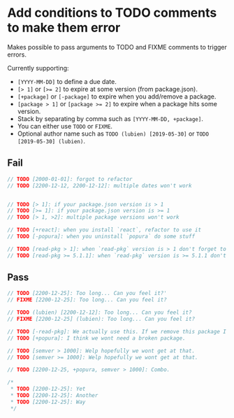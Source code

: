 # Add conditions to TODO comments to make them error

Makes possible to pass arguments to TODO and FIXME comments to trigger errors.

Currently supporting:

* `[YYYY-MM-DD]` to define a due date.
* `[> 1]` or `[>= 2]` to expire at some version (from package.json).
* `[+package]` or `[-package]` to expire when you add/remove a package.
* `[package > 1]` or `[package >= 2]` to expire when a package hits some version.
* Stack by separating by comma such as `[YYYY-MM-DD, +package]`.
* You can either use `TODO` or `FIXME`.
* Optional author name such as `TODO (lubien) [2019-05-30]` or `TODO [2019-05-30] (lubien)`.

## Fail

```js
// TODO [2000-01-01]: forgot to refactor
// TODO [2200-12-12, 2200-12-12]: multiple dates won't work


// TODO [> 1]: if your package.json version is > 1
// TODO [>= 1]: if your package.json version is >= 1
// TODO [> 1, >2]: multiple package versions won't work

// TODO [+react]: when you install `react`, refactor to use it
// TODO [-popura]: when you uninstall `popura` do some stuff

// TODO [read-pkg > 1]: when `read-pkg` version is > 1 don't forget to do this
// TODO [read-pkg >= 5.1.1]: when `read-pkg` version is >= 5.1.1 don't forget to do that
```


## Pass

```js
// TODO [2200-12-25]: Too long... Can you feel it?'
// FIXME [2200-12-25]: Too long... Can you feel it?

// TODO (lubien) [2200-12-12]: Too long... Can you feel it?
// FIXME [2200-12-25] (lubien): Too long... Can you feel it?

// TODO [-read-pkg]: We actually use this. If we remove this package I'll error.
// TODO [+popura]: I think we wont need a broken package.

// TODO [semver > 1000]: Welp hopefully we wont get at that.
// TODO [semver >= 1000]: Welp hopefully we wont get at that.

// TODO [2200-12-25, +popura, semver > 1000]: Combo.

/*
 * TODO [2200-12-25]: Yet
 * TODO [2200-12-25]: Another
 * TODO [2200-12-25]: Way
 */
```
